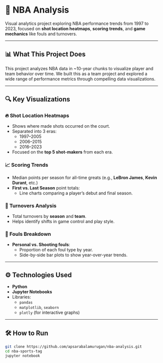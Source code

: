 # 🏀 NBA Analysis

Visual analytics project exploring NBA performance trends from 1997 to 2023, focused on **shot location heatmaps**, **scoring trends**, and **game mechanics** like fouls and turnovers.

---

## 📊 What This Project Does

This project analyzes NBA data in ~10-year chunks to visualize player and team behavior over time. We built this as a team project and explored a wide range of performance metrics through compelling data visualizations.

---

## 🔍 Key Visualizations

### 🔥 Shot Location Heatmaps
- Shows where made shots occurred on the court.
- Separated into 3 eras:
  - 1997–2005
  - 2006–2015
  - 2016–2023
- Focused on the **top 5 shot-makers** from each era.

### 📈 Scoring Trends
- Median points per season for all-time greats (e.g., **LeBron James**, **Kevin Durant**, etc.)
- **First vs. Last Season** point totals:
  - Line charts comparing a player’s debut and final season.

### 🔁 Turnovers Analysis
- Total turnovers by **season** and **team**.
- Helps identify shifts in game control and play style.

### 🧍 Fouls Breakdown
- **Personal vs. Shooting fouls**:
  - Proportion of each foul type by year.
  - Side-by-side bar plots to show year-over-year trends.

---

## ⚙️ Technologies Used

- **Python**
- **Jupyter Notebooks**
- Libraries:
  - `pandas`
  - `matplotlib`, `seaborn`
  - `plotly` (for interactive graphs)
  
---

## 🛠 How to Run

```bash
git clone https://github.com/apsarabalamurugan/nba-analysis.git
cd nba-sports-tag
jupyter notebook
